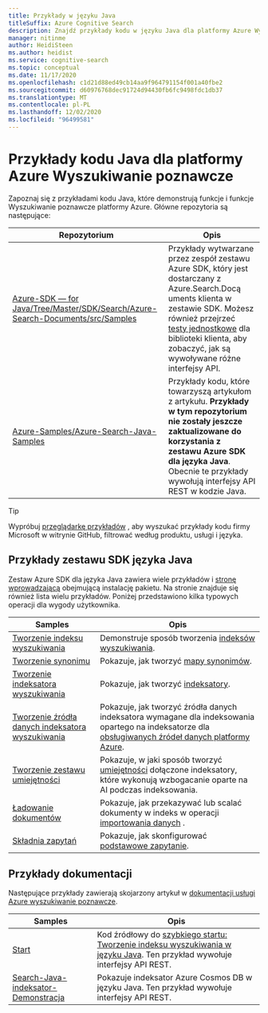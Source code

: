 ```yaml
---
title: Przykłady w języku Java
titleSuffix: Azure Cognitive Search
description: Znajdź przykłady kodu w języku Java dla platformy Azure Wyszukiwanie poznawcze, które używają zestawu Azure .NET SDK dla języka Java.
manager: nitinme
author: HeidiSteen
ms.author: heidist
ms.service: cognitive-search
ms.topic: conceptual
ms.date: 11/17/2020
ms.openlocfilehash: c1d21d88ed49cb14aa9f964791154f001a40fbe2
ms.sourcegitcommit: d60976768dec91724d94430fb6fc9498fdc1db37
ms.translationtype: MT
ms.contentlocale: pl-PL
ms.lasthandoff: 12/02/2020
ms.locfileid: "96499581"
---
```

# <a name="java-code-samples-for-azure-cognitive-search"></a>Przykłady kodu Java dla platformy Azure Wyszukiwanie poznawcze

Zapoznaj się z przykładami kodu Java, które demonstrują funkcje i funkcje Wyszukiwanie poznawcze platformy Azure. Główne repozytoria są następujące:

| Repozytorium | Opis |
|------------|-------------|
| [Azure-SDK — for Java/Tree/Master/SDK/Search/Azure-Search-Documents/src/Samples](https://github.com/Azure/azure-sdk-for-java/tree/master/sdk/search/azure-search-documents/src/samples) | Przykłady wytwarzane przez zespół zestawu Azure SDK, który jest dostarczany z Azure.Search.Docą uments klienta w zestawie SDK. Możesz również przejrzeć [testy jednostkowe](https://github.com/Azure/azure-sdk-for-java/tree/master/sdk/search/azure-search-documents/src/test) dla biblioteki klienta, aby zobaczyć, jak są wywoływane różne interfejsy API. |
| [Azure-Samples/Azure-Search-Java-Samples](https://github.com/Azure-Samples/azure-search-java-samples) | Przykłady kodu, które towarzyszą artykułom z artykułu. **Przykłady w tym repozytorium nie zostały jeszcze zaktualizowane do korzystania z zestawu Azure SDK dla języka Java**. Obecnie te przykłady wywołują interfejsy API REST w kodzie Java.|

> [!Tip]
> Wypróbuj [przeglądarkę przykładów](/samples/browse/?languages=csharp&products=azure-cognitive-search) , aby wyszukać przykłady kodu firmy Microsoft w witrynie GitHub, filtrować według produktu, usługi i języka.

## <a name="java-sdk-samples"></a>Przykłady zestawu SDK języka Java

Zestaw Azure SDK dla języka Java zawiera wiele przykładów i [stronę wprowadzającą](https://github.com/Azure/azure-sdk-for-java/tree/master/sdk/search/azure-search-documents/src/samples) obejmującą instalację pakietu. Na stronie znajduje się również lista wielu przykładów. Poniżej przedstawiono kilka typowych operacji dla wygody użytkownika.

| Samples | Opis |
|---------|-------------|
| [Tworzenie indeksu wyszukiwania](https://github.com/Azure/azure-sdk-for-java/blob/master/sdk/search/azure-search-documents/src/samples/java/com/azure/search/documents/indexes/CreateIndexExample.java) | Demonstruje sposób tworzenia [indeksów wyszukiwania](search-what-is-an-index.md). |
| [Tworzenie synonimu](https://github.com/Azure/azure-sdk-for-java/blob/master/sdk/search/azure-search-documents/src/samples/java/com/azure/search/documents/SynonymMapsCreateExample.java) | Pokazuje, jak tworzyć [mapy synonimów](search-synonyms.md).  |
| [Tworzenie indeksatora wyszukiwania](https://github.com/Azure/azure-sdk-for-java/blob/master/sdk/search/azure-search-documents/src/samples/java/com/azure/search/documents/indexes/CreateIndexerExample.java) | Pokazuje, jak tworzyć [indeksatory](search-indexer-overview.md). |
| [Tworzenie źródła danych indeksatora wyszukiwania](https://github.com/Azure/azure-sdk-for-java/blob/master/sdk/search/azure-search-documents/src/samples/java/com/azure/search/documents/indexes/DataSourceExample.java) | Pokazuje, jak tworzyć źródła danych indeksatora wymagane dla indeksowania opartego na indeksatorze dla [obsługiwanych źródeł danych platformy Azure](search-indexer-overview.md#supported-data-sources). |
| [Tworzenie zestawu umiejętności](https://github.com/Azure/azure-sdk-for-java/blob/master/sdk/search/azure-search-documents/src/samples/java/com/azure/search/documents/indexes/CreateSkillsetExample.java) |  Pokazuje, w jaki sposób tworzyć [umiejętności](cognitive-search-working-with-skillsets.md) dołączone indeksatory, które wykonują wzbogacanie oparte na AI podczas indeksowania. |
| [Ładowanie dokumentów](https://github.com/Azure/azure-sdk-for-java/blob/master/sdk/search/azure-search-documents/src/samples/java/com/azure/search/documents/IndexContentManagementExample.java) | Pokazuje, jak przekazywać lub scalać dokumenty w indeks w operacji [importowania danych](search-what-is-data-import.md) . |
| [Składnia zapytań](https://github.com/Azure/azure-sdk-for-java/blob/master/sdk/search/azure-search-documents/src/samples/java/com/azure/search/documents/SearchAsyncWithFullyTypedDocumentsExample.java) | Pokazuje, jak skonfigurować [podstawowe zapytanie](search-query-overview.md). |

## <a name="documentation-samples"></a>Przykłady dokumentacji

Następujące przykłady zawierają skojarzony artykuł w [dokumentacji usługi Azure wyszukiwanie poznawcze](./index.yml).

| Samples | Opis | 
|---------|-------------|
| [Start](https://github.com/Azure-Samples/azure-search-java-samples/tree/master/quickstart) | Kod źródłowy do [szybkiego startu: Tworzenie indeksu wyszukiwania w języku Java](search-get-started-java.md). Ten przykład wywołuje interfejsy API REST. |
| [Search-Java-indeksator-Demonstracja](https://github.com/Azure-Samples/azure-search-java-samples/tree/master/search-java-indexer-demo) | Pokazuje indeksator Azure Cosmos DB w języku Java. Ten przykład wywołuje interfejsy API REST. |